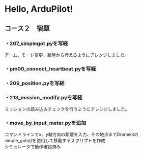 # Hello, ArduPilot!<br>

## コース２　宿題
### ・207_simplegot.pyを写経<br>
アーム、モード変更、離陸から行えるようにアレンジしました。<br>
### ・pm00_connect_heartbeat.pyを写経<br>
### ・209_position.pyを写経<br>
### ・213_mission_modify.pyを写経<br>
ミッションの読み込みチェックを行うようにアレンジしました。<br>
### ・move_by_input_meter.pyを追加<br>
コマンドラインでx、y軸方向の距離を入力、その地点までDronekitのsimple_goto()を使用して移動するスクリプトを作成<br>
シミュレータで動作確認済み
